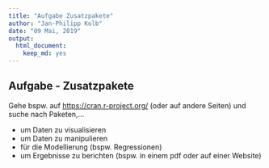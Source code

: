 ```yaml
---
title: "Aufgabe Zusatzpakete"
author: "Jan-Philipp Kolb"
date: "09 Mai, 2019"
output: 
  html_document: 
    keep_md: yes
---
```


## Aufgabe - Zusatzpakete

Gehe bspw. auf <https://cran.r-project.org/> (oder auf andere Seiten) und suche nach Paketen,...

-  um Daten zu visualisieren
-  um Daten zu manipulieren 
- für die Modellierung (bspw. Regressionen)
-  um Ergebnisse zu berichten (bspw. in einem pdf oder auf einer Website)

<!--

https://support.rstudio.com/hc/en-us/articles/201057987-Quick-list-of-useful-R-packages
-->
